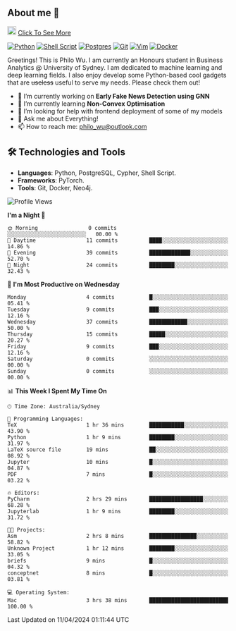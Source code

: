 ## About me 🤗

<a href="#"><img src="https://media.giphy.com/media/hvRJCLFzcasrR4ia7z/giphy.gif" width="20px" height="20px"></a> [Click To See More](https://philowu.notion.site/philowu/Philo-Hao-Wu-8bc7b2a81217493399d7db22df70fbfd)

[![Python](https://img.shields.io/badge/python-3670A0?style=for-the-badge&logo=python&logoColor=ffdd54)](#)
[![Shell Script](https://img.shields.io/badge/shell_script-%23121011.svg?style=for-the-badge&logo=gnu-bash&logoColor=white)](#)
[![Postgres](https://img.shields.io/badge/postgres-%23316192.svg?style=for-the-badge&logo=postgresql&logoColor=white)](#)
[![Git](https://img.shields.io/badge/git-%23F05033.svg?style=for-the-badge&logo=git&logoColor=white)](#)
[![Vim](https://img.shields.io/badge/VIM-%2311AB00.svg?style=for-the-badge&logo=vim&logoColor=white)](#)
[![Docker](https://img.shields.io/badge/docker-%230db7ed.svg?style=for-the-badge&logo=docker&logoColor=white)](#)

Greetings! This is Philo Wu. I am currently an Honours student in Business Analytics \@ University of Sydney. I am dedicated to machine learning and deep learning fields. I also enjoy develop some Python-based cool gadgets that are ~~useless~~ useful to serve my needs. Please check them out!

- 🔭 I’m currently working on **Early Fake News Detection using GNN**
- 🌱 I’m currently learning **Non-Convex Optimisation**
- 🤔 I’m looking for help with frontend deployment of some of my models
- 💬 Ask me about Everything!
- 📫 How to reach me: philo_wu@outlook.com

## 🛠 Technologies and Tools
- **Languages**: Python, PostgreSQL, Cypher, Shell Script.
- **Frameworks**: PyTorch.
- **Tools**: Git, Docker, Neo4j.

<!--START_SECTION:waka-->
![Profile Views](http://img.shields.io/badge/Profile%20Views-0-blue)

**I'm a Night 🦉** 

```text
🌞 Morning                0 commits           ░░░░░░░░░░░░░░░░░░░░░░░░░   00.00 % 
🌆 Daytime                11 commits          ████░░░░░░░░░░░░░░░░░░░░░   14.86 % 
🌃 Evening                39 commits          █████████████░░░░░░░░░░░░   52.70 % 
🌙 Night                  24 commits          ████████░░░░░░░░░░░░░░░░░   32.43 % 
```
📅 **I'm Most Productive on Wednesday** 

```text
Monday                   4 commits           █░░░░░░░░░░░░░░░░░░░░░░░░   05.41 % 
Tuesday                  9 commits           ███░░░░░░░░░░░░░░░░░░░░░░   12.16 % 
Wednesday                37 commits          ████████████░░░░░░░░░░░░░   50.00 % 
Thursday                 15 commits          █████░░░░░░░░░░░░░░░░░░░░   20.27 % 
Friday                   9 commits           ███░░░░░░░░░░░░░░░░░░░░░░   12.16 % 
Saturday                 0 commits           ░░░░░░░░░░░░░░░░░░░░░░░░░   00.00 % 
Sunday                   0 commits           ░░░░░░░░░░░░░░░░░░░░░░░░░   00.00 % 
```


📊 **This Week I Spent My Time On** 

```text
🕑︎ Time Zone: Australia/Sydney

💬 Programming Languages: 
TeX                      1 hr 36 mins        ███████████░░░░░░░░░░░░░░   43.90 % 
Python                   1 hr 9 mins         ████████░░░░░░░░░░░░░░░░░   31.97 % 
LaTeX source file        19 mins             ██░░░░░░░░░░░░░░░░░░░░░░░   08.92 % 
Jupyter                  10 mins             █░░░░░░░░░░░░░░░░░░░░░░░░   04.87 % 
PDF                      7 mins              █░░░░░░░░░░░░░░░░░░░░░░░░   03.22 % 

🔥 Editors: 
PyCharm                  2 hrs 29 mins       █████████████████░░░░░░░░   68.28 % 
Jupyterlab               1 hr 9 mins         ████████░░░░░░░░░░░░░░░░░   31.72 % 

🐱‍💻 Projects: 
Asm                      2 hrs 8 mins        ███████████████░░░░░░░░░░   58.82 % 
Unknown Project          1 hr 12 mins        ████████░░░░░░░░░░░░░░░░░   33.05 % 
briefs                   9 mins              █░░░░░░░░░░░░░░░░░░░░░░░░   04.32 % 
conceptnet               8 mins              █░░░░░░░░░░░░░░░░░░░░░░░░   03.81 % 

💻 Operating System: 
Mac                      3 hrs 38 mins       █████████████████████████   100.00 % 
```


 Last Updated on 11/04/2024 01:11:44 UTC
<!--END_SECTION:waka-->
